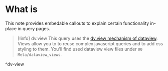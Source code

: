# What is

This note provides embedable callouts to explain certain functionality in-place in query pages.

> [!info] dv.view
> This query uses the [dv.view mechanism of dataview](https://blacksmithgu.github.io/obsidian-dataview/api/code-reference/#dvviewpath-input). Views allow you to to reuse complex javascript queries and to add css styling to them. You'll find used dataview view files under `00 Meta/dataview_views`.

^dv-view